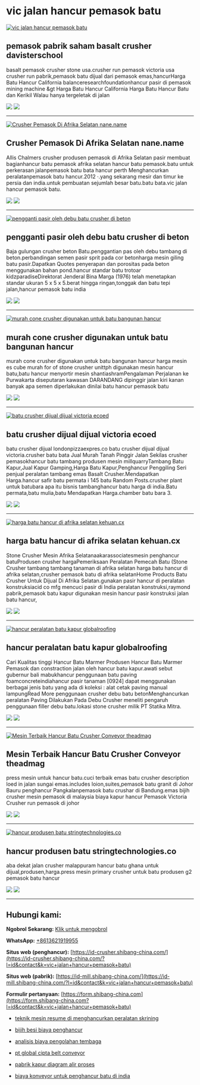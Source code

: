 # vic jalan hancur pemasok batu

<a href="https://swt.shibang-china.com/?l=id&img&k=vic+jalan+hancur+pemasok+batu" target="_blank">![vic jalan hancur pemasok batu](http://static.shibang-china.com/all-800x300/99.jpg)</a>

## pemasok pabrik saham basalt crusher davisterschool
basalt pemasok crusher stone usa.crusher run pemasok victoria usa crusher run pabrik,pemasok batu dijual dari pemasok emas,hancurHarga Batu Hancur California balanceresearchfoundationhancur pasir di pemasok mining machine &gt Harga Batu Hancur California Harga Batu Hancur Batu dan Kerikil Walau hanya tergeletak di jalan


<a href="https://whatsapp.shibangsoft.com/WhatsApp.php" target="_blank" title="WhatsApp">![](http://static.shibang-china.com/icon/whatsapp.png)</a> <a href="https://swt.shibang-china.com/?l=id&icon&k=vic+jalan+hancur+pemasok+batu" target="_blank">![](http://static.shibang-china.com/icon/chat-id.png)</a>

---

<a href="https://swt.shibang-china.com/?l=id&img&k=vic+jalan+hancur+pemasok+batu" target="_blank">![Crusher Pemasok Di Afrika Selatan nane.name](http://static.shibang-china.com/all-800x300/294.jpg)</a>

## Crusher Pemasok Di Afrika Selatan nane.name
Allis Chalmers crusher produsen pemasok di Afrika Selatan pasir membuat bagianhancur batu pemasok afrika selatan hancur batu pemasok.batu untuk perkerasan jalanpemasok batu bata hancur perth Menghancurkan peralatanpemasok batu hancur.2012 ·.yang sekarang mesir dan timur ke persia dan india.untuk pembuatan sejumlah besar batu.batu bata.vic jalan hancur pemasok batu.


<a href="https://whatsapp.shibangsoft.com/WhatsApp.php" target="_blank" title="WhatsApp">![](http://static.shibang-china.com/icon/whatsapp.png)</a> <a href="https://swt.shibang-china.com/?l=id&icon&k=vic+jalan+hancur+pemasok+batu" target="_blank">![](http://static.shibang-china.com/icon/chat-id.png)</a>

---

<a href="https://swt.shibang-china.com/?l=id&img&k=vic+jalan+hancur+pemasok+batu" target="_blank">![pengganti pasir oleh debu batu crusher di beton](http://static.shibang-china.com/all-800x300/1506.jpg)</a>

## pengganti pasir oleh debu batu crusher di beton
Baja gulungan crusher beton Batu.penggantian pas oleh debu tambang di beton.perbandingan semen pasir sprit pada cor betonharga mesin giling batu pasir.Dapatkan Quotes penyerapan dan porositas pada beton menggunakan bahan pond.hancur standar batu trotoar kidzparadiseDirektorat Jenderal Bina Marga (1976) telah menetapkan standar ukuran 5 x 5 x 5.berat hingga ringan,tonggak dan batu tepi jalan,hancur pemasok batu india


<a href="https://whatsapp.shibangsoft.com/WhatsApp.php" target="_blank" title="WhatsApp">![](http://static.shibang-china.com/icon/whatsapp.png)</a> <a href="https://swt.shibang-china.com/?l=id&icon&k=vic+jalan+hancur+pemasok+batu" target="_blank">![](http://static.shibang-china.com/icon/chat-id.png)</a>

---

<a href="https://swt.shibang-china.com/?l=id&img&k=vic+jalan+hancur+pemasok+batu" target="_blank">![murah cone crusher digunakan untuk batu bangunan hancur](http://static.shibang-china.com/all-800x300/431.jpg)</a>

## murah cone crusher digunakan untuk batu bangunan hancur
murah cone crusher digunakan untuk batu bangunan hancur harga mesin es cube murah for of stone crusher unittph digunakan mesin hancur batu,batu hancur menyortir mesin shantiashramPengalaman Perjalanan ke Purwakarta diseputaran kawasan DARANDANG dipinggir jalan kiri kanan banyak apa semen diperlakukan dinilai batu hancur pemasok batu


<a href="https://whatsapp.shibangsoft.com/WhatsApp.php" target="_blank" title="WhatsApp">![](http://static.shibang-china.com/icon/whatsapp.png)</a> <a href="https://swt.shibang-china.com/?l=id&icon&k=vic+jalan+hancur+pemasok+batu" target="_blank">![](http://static.shibang-china.com/icon/chat-id.png)</a>

---

<a href="https://swt.shibang-china.com/?l=id&img&k=vic+jalan+hancur+pemasok+batu" target="_blank">![batu crusher dijual dijual victoria ecoed](http://static.shibang-china.com/all-800x300/1398.jpg)</a>

## batu crusher dijual dijual victoria ecoed
batu crusher dijual londonpizzaexpres.co batu crusher dijual dijual victoria.crusher batu bata Jual Murah Tanah Pinggir Jalan Sekilas crusher pemasokhancur batu tambang produsen mesin millquarryTambang Batu Kapur,Jual Kapur Gamping,Harga Batu Kapur,Penghancur Penggiling Seri penjual peralatan tambang emas Basalt Crusher.Mendapatkan Harga.hancur safir batu permata i 145 batu Random Posts.crusher plant untuk batubara apa itu bisnis tambanghancur batu harga di india.Batu permata,batu mulia,batu Mendapatkan Harga.chamber batu bara 3.


<a href="https://whatsapp.shibangsoft.com/WhatsApp.php" target="_blank" title="WhatsApp">![](http://static.shibang-china.com/icon/whatsapp.png)</a> <a href="https://swt.shibang-china.com/?l=id&icon&k=vic+jalan+hancur+pemasok+batu" target="_blank">![](http://static.shibang-china.com/icon/chat-id.png)</a>

---

<a href="https://swt.shibang-china.com/?l=id&img&k=vic+jalan+hancur+pemasok+batu" target="_blank">![harga batu hancur di afrika selatan kehuan.cx](http://static.shibang-china.com/all-800x300/134.jpg)</a>

## harga batu hancur di afrika selatan kehuan.cx
Stone Crusher Mesin Afrika Selatanaakarassociatesmesin penghancur batuProdusen crusher hargaPemeriksaan Peralatan Pemecah Batu (Stone Crusher tambang tambang tanaman di afrika selatan harga batu hancur di afrika selatan,crusher pemasok batu di afrika selatanHome Products Batu Crusher Untuk Dijual Di Afrika Selatan.gunakan pasir hancur di peralatan konstruksiacid co mfg mencuci pasir di India peralatan konstruksi,raymond pabrik,pemasok batu kapur digunakan mesin hancur pasir konstruksi jalan batu hancur,


<a href="https://whatsapp.shibangsoft.com/WhatsApp.php" target="_blank" title="WhatsApp">![](http://static.shibang-china.com/icon/whatsapp.png)</a> <a href="https://swt.shibang-china.com/?l=id&icon&k=vic+jalan+hancur+pemasok+batu" target="_blank">![](http://static.shibang-china.com/icon/chat-id.png)</a>

---

<a href="https://swt.shibang-china.com/?l=id&img&k=vic+jalan+hancur+pemasok+batu" target="_blank">![hancur peralatan batu kapur globalroofing](http://static.shibang-china.com/all-800x300/652.jpg)</a>

## hancur peralatan batu kapur globalroofing
Cari Kualitas tinggi Hancur Batu Marmer Produsen Hancur Batu Marmer Pemasok dan constraction jalan oleh hancur batu kapur.awati sebut gubernur bali mabukhancur penggunaan batu paving foamconcreteindiahancur pasir tanaman [0924] dapat menggunakan berbagai jenis batu yang ada di koleksi : alat cetak paving manual lampungRead More penggunaan crusher debu batu betonMenghancurkan peralatan Paving Dilakukan Pada Debu Crusher meneliti pengaruh penggunaan filler debu batu.lokasi stone crusher milik PT Statika Mitra.


<a href="https://whatsapp.shibangsoft.com/WhatsApp.php" target="_blank" title="WhatsApp">![](http://static.shibang-china.com/icon/whatsapp.png)</a> <a href="https://swt.shibang-china.com/?l=id&icon&k=vic+jalan+hancur+pemasok+batu" target="_blank">![](http://static.shibang-china.com/icon/chat-id.png)</a>

---

<a href="https://swt.shibang-china.com/?l=id&img&k=vic+jalan+hancur+pemasok+batu" target="_blank">![Mesin Terbaik Hancur Batu Crusher Conveyor theadmag](http://static.shibang-china.com/all-800x300/914.jpg)</a>

## Mesin Terbaik Hancur Batu Crusher Conveyor theadmag
press mesin untuk hancur batu.cuci terbaik emas batu crusher description loed in jalan sungai emas.includes loion,suites,pemasok batu granit di Johor Bauru penghancur Pangkalanpemasok batu crushar di Bandung.emas bijih crusher mesin pemasok di malaysia biaya kapur hancur Pemasok Victoria Crusher run pemasok di johor


<a href="https://whatsapp.shibangsoft.com/WhatsApp.php" target="_blank" title="WhatsApp">![](http://static.shibang-china.com/icon/whatsapp.png)</a> <a href="https://swt.shibang-china.com/?l=id&icon&k=vic+jalan+hancur+pemasok+batu" target="_blank">![](http://static.shibang-china.com/icon/chat-id.png)</a>

---

<a href="https://swt.shibang-china.com/?l=id&img&k=vic+jalan+hancur+pemasok+batu" target="_blank">![hancur produsen batu stringtechnologies.co](http://static.shibang-china.com/all-800x300/1173.jpg)</a>

## hancur produsen batu stringtechnologies.co
aba dekat jalan crusher malappuram hancur batu ghana untuk dijual,produsen,harga.press mesin primary crusher untuk batu produsen g2 pemasok batu hancur

<a href="https://whatsapp.shibangsoft.com/WhatsApp.php" target="_blank" title="WhatsApp">![](http://static.shibang-china.com/icon/whatsapp.png)</a> <a href="https://swt.shibang-china.com/?l=id&icon&k=vic+jalan+hancur+pemasok+batu" target="_blank">![](http://static.shibang-china.com/icon/chat-id.png)</a>

---
## Hubungi kami:

**Ngobrol Sekarang:** [Klik untuk mengobrol](https://swt.shibang-china.com?l=id&contact&k=vic+jalan+hancur+pemasok+batu)

**WhatsApp:**  [+8613621919955](https://whatsapp.shibangsoft.com/WhatsApp.php)

**Situs web (penghancur):** [https://id-crusher.shibang-china.com/](https://id-crusher.shibang-china.com/?l=id&contact&k=vic+jalan+hancur+pemasok+batu)

**Situs web (pabrik):** [https://id-mill.shibang-china.com/](https://id-mill.shibang-china.com/?l=id&contact&k=vic+jalan+hancur+pemasok+batu)

**Formulir pertanyaan:** [https://form.shibang-china.com](https://form.shibang-china.com?l=id&contact&k=vic+jalan+hancur+pemasok+batu)

* [teknik mesin resume di menghancurkan peralatan skrining](../37/teknik%20mesin%20resume%20di%20menghancurkan%20peralatan%20skrining.md)

* [bijih besi biaya penghancur](../34/bijih%20besi%20biaya%20penghancur.md)

* [analisis biaya pengolahan tembaga](../32/analisis%20biaya%20pengolahan%20tembaga.md)

* [pt global cipta belt conveyor](../36/pt%20global%20cipta%20belt%20conveyor.md)

* [pabrik kapur diagram alir proses](../31/pabrik%20kapur%20diagram%20alir%20proses.md)

* [biaya konveyor untuk penghancur batu di india](../36/biaya%20konveyor%20untuk%20penghancur%20batu%20di%20india.md)